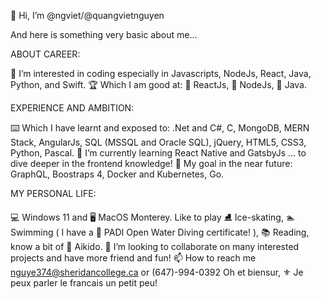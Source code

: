 👋 Hi, I’m @ngviet/@quangvietnguyen

And here is something very basic about me...

ABOUT CAREER:

👀 I’m interested in coding especially in Javascripts, NodeJs, React, Java, Python, and Swift.
🏆 Which I am good at: 🥇 ReactJs, 🥈 NodeJs, 🥉 Java.

EXPERIENCE AND AMBITION:

⌨️ Which I have learnt and exposed to: .Net and C#, C, MongoDB, MERN Stack, AngularJs, SQL (MSSQL and Oracle SQL), jQuery, HTML5, CSS3, Python, Pascal.
🌱 I’m currently learning React Native and GatsbyJs ... to dive deeper in the frontend knowledge!
🎯 My goal in the near future: GraphQL, Boostraps 4, Docker and Kubernetes, Go.

MY PERSONAL LIFE:

💻 Windows 11 and 🖥️ MacOS Monterey.
Like to play ⛸️ Ice-skating, 🏊 Swimming ( I have a 🤿 PADI Open Water Diving certificate! ), 📚 Reading, know a bit of 🥋 Aikido.
💞️ I’m looking to collaborate on many interested projects and have more friend and fun!
📫 How to reach me nguye374@sheridancollege.ca or (647)-994-0392
Oh et biensur, ⚜️ Je peux parler le francais un petit peu!
